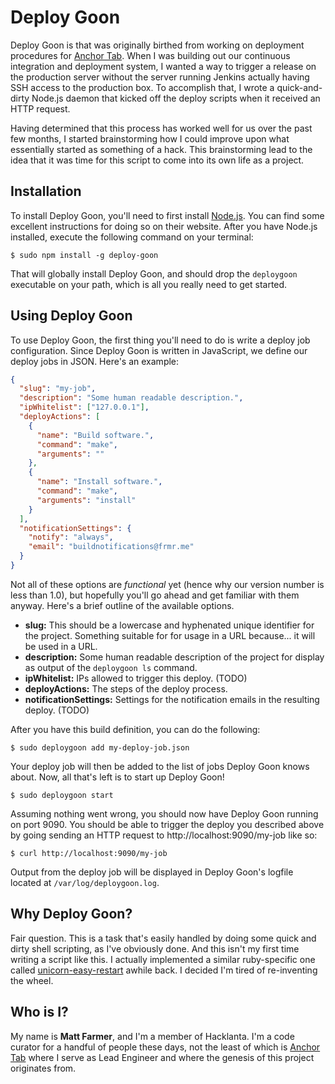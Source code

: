 # Deploy Goon

Deploy Goon is that was originally birthed from working on deployment procedures for [Anchor Tab](http://anchortab.com). When
I was building out our continuous integration and deployment system, I wanted a way to trigger a release on the production
server without the server running Jenkins actually having SSH access to the production box. To accomplish that, I wrote a
quick-and-dirty Node.js daemon that kicked off the deploy scripts when it received an HTTP request.

Having determined that this process has worked well for us over the past few months, I started brainstorming how I could
improve upon what essentially started as something of a hack. This brainstorming lead to the idea that it was time for
this script to come into its own life as a project.

## Installation

To install Deploy Goon, you'll need to first install [Node.js](http://nodejs.org). You can find some excellent instructions
for doing so on their website. After you have Node.js installed, execute the following command on your terminal:

```
$ sudo npm install -g deploy-goon
```

That will globally install Deploy Goon, and should drop the `deploygoon` executable on your path, which is all you really
need to get started.

## Using Deploy Goon

To use Deploy Goon, the first thing you'll need to do is write a deploy job configuration. Since Deploy Goon is written in
JavaScript, we define our deploy jobs in JSON. Here's an example:

```json
{
  "slug": "my-job",
  "description": "Some human readable description.",
  "ipWhitelist": ["127.0.0.1"],
  "deployActions": [
    {
      "name": "Build software.",
      "command": "make",
      "arguments": ""
    },
    {
      "name": "Install software.",
      "command": "make",
      "arguments": "install"
    }
  ],
  "notificationSettings": {
    "notify": "always",
    "email": "buildnotifications@frmr.me"
  }
}
```

Not all of these options are *functional* yet (hence why our version number is less than 1.0), but hopefully you'll
go ahead and get familiar with them anyway. Here's a brief outline of the available options.

* **slug:** This should be a lowercase and hyphenated unique identifier for the project. Something suitable for
  for usage in a URL because... it will be used in a URL.
* **description:** Some human readable description of the project for display as output of the `deploygoon ls` command.
* **ipWhitelist:** IPs allowed to trigger this deploy. (TODO)
* **deployActions:** The steps of the deploy process.
* **notificationSettings:** Settings for the notification emails in the resulting deploy. (TODO)

After you have this build definition, you can do the following:

```
$ sudo deploygoon add my-deploy-job.json
```

Your deploy job will then be added to the list of jobs Deploy Goon knows about. Now, all that's left is to start up
Deploy Goon!

```
$ sudo deploygoon start
```

Assuming nothing went wrong, you should now have Deploy Goon running on port 9090. You should be able to trigger the
deploy you described above by going sending an HTTP request to http://localhost:9090/my-job like so:

```
$ curl http://localhost:9090/my-job
```

Output from the deploy job will be displayed in Deploy Goon's logfile located at `/var/log/deploygoon.log`.

## Why Deploy Goon?

Fair question. This is a task that's easily handled by doing some quick and dirty shell scripting, as I've obviously done.
And this isn't my first time writing a script like this. I actually implemented a similar ruby-specific one called
[unicorn-easy-restart](https://github.com/farmdawgnation/unicorn-easy-restart) awhile back. I decided I'm tired of re-inventing
the wheel.

## Who is I?

My name is **Matt Farmer**, and I'm a member of Hacklanta. I'm a code curator for a handful of people these days, not the least
of which is [Anchor Tab](http://anchortab.com) where I serve as Lead Engineer and where the genesis of this project originates from.
